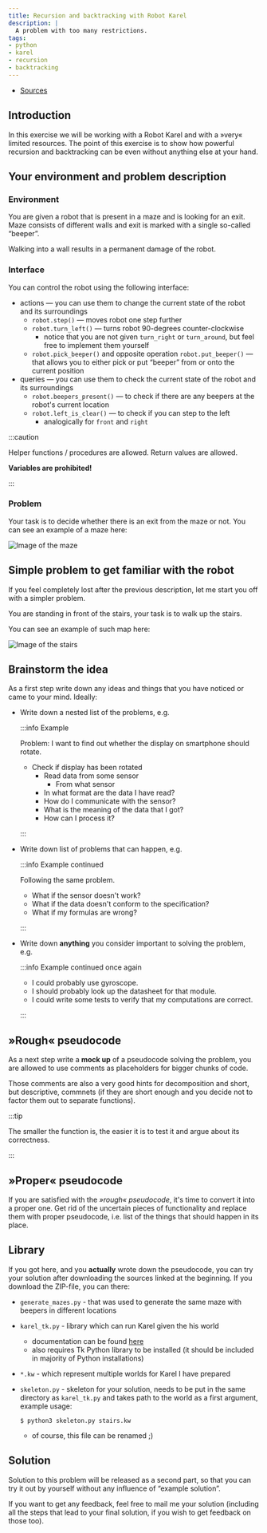 ```yaml
---
title: Recursion and backtracking with Robot Karel
description: |
  A problem with too many restrictions.
tags:
- python
- karel
- recursion
- backtracking
---
```


- [Sources](pathname:///files/ib002/karel-1)

## Introduction

In this exercise we will be working with a Robot Karel and with a »very« limited
resources. The point of this exercise is to show how powerful recursion and
backtracking can be even without anything else at your hand.

## Your environment and problem description

### Environment

You are given a robot that is present in a maze and is looking for an exit. Maze
consists of different walls and exit is marked with a single so-called “beeper”.

Walking into a wall results in a permanent damage of the robot.

### Interface

You can control the robot using the following interface:

- actions ​­— you can use them to change the current state of the robot and its
  surroundings
  - `robot.step()` — moves robot one step further
  - `robot.turn_left()` — turns robot 90-degrees counter-clockwise
    - notice that you are not given `turn_right` or `turn_around`, but feel free
      to implement them yourself
  - `robot.pick_beeper()` and opposite operation `robot.put_beeper()` — that
    allows you to either pick or put “beeper” from or onto the current position
- queries — you can use them to check the current state of the robot and its
  surroundings
  - `robot.beepers_present()` — to check if there are any beepers at the robot's
    current location
  - `robot.left_is_clear()` — to check if you can step to the left
    - analogically for `front` and `right`

:::caution

Helper functions / procedures are allowed. Return values are allowed.

**Variables are prohibited!**

:::

### Problem

Your task is to decide whether there is an exit from the maze or not. You can see
an example of a maze here:

![Image of the maze](/img/ib002/karel-1/maze.png)

## Simple problem to get familiar with the robot

If you feel completely lost after the previous description, let me start you off
with a simpler problem.

You are standing in front of the stairs, your task is to walk up the stairs.

You can see an example of such map here:

![Image of the stairs](/img/ib002/karel-1/stairs.png)

## Brainstorm the idea

As a first step write down any ideas and things that you have noticed or came to
your mind. Ideally:

- Write down a nested list of the problems, e.g.

  :::info Example 

  Problem: I want to find out whether the display on smartphone should rotate.

  - Check if display has been rotated
    - Read data from some sensor
      - From what sensor
    - In what format are the data I have read?
    - How do I communicate with the sensor?
    - What is the meaning of the data that I got?
    - How can I process it?

  :::
- Write down list of problems that can happen, e.g.

  :::info Example continued

  Following the same problem.

  - What if the sensor doesn't work?
  - What if the data doesn't conform to the specification?
  - What if my formulas are wrong?

  :::
- Write down **anything** you consider important to solving the problem, e.g.

  :::info Example continued once again

  - I could probably use gyroscope.
  - I should probably look up the datasheet for that module.
  - I could write some tests to verify that my computations are correct.

  :::

## »Rough« pseudocode

As a next step write a **mock up** of a pseudocode solving the problem, you are
allowed to use comments as placeholders for bigger chunks of code.

Those comments are also a very good hints for decomposition and short, but
descriptive, commnets (if they are short enough and you decide not to factor them
out to separate functions).

:::tip

The smaller the function is, the easier it is to test it and argue about its
correctness.

:::

## »Proper« pseudocode

If you are satisfied with the _»rough« pseudocode_, it's time to convert it into
a proper one. Get rid of the uncertain pieces of functionality and replace them
with proper pseudocode, i.e. list of the things that should happen in its place.

## Library

If you got here, and you **actually** wrote down the pseudocode, you can try your
solution after downloading the sources linked at the beginning. If you download
the ZIP-file, you can there:

- `generate_mazes.py` - that was used to generate the same maze with beepers in
  different locations
- `karel_tk.py` - library which can run Karel given the his world
  - documentation can be found [here](https://www.fi.muni.cz/~xfocko/ib111/10/docs/)
  - also requires Tk Python library to be installed (it should be included in
    majority of Python installations)
- `*.kw` - which represent multiple worlds for Karel I have prepared
- `skeleton.py` - skeleton for your solution, needs to be put in the same directory
  as `karel_tk.py` and takes path to the world as a first argument, example usage:

      $ python3 skeleton.py stairs.kw

  - of course, this file can be renamed ;)

## Solution

Solution to this problem will be released as a second part, so that you can try
it out by yourself without any influence of “example solution”.

If you want to get any feedback, feel free to mail me your solution (including
all the steps that lead to your final solution, if you wish to get feedback on
those too).